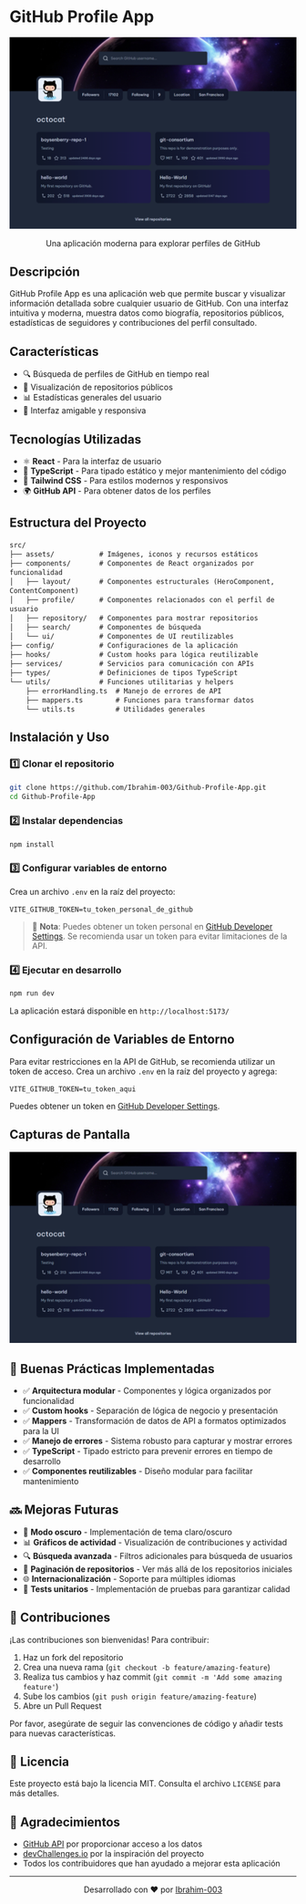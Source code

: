 # GitHub Profile App

<div align="center">
  <img src="./src/assets/images/desktop-preview.webp" alt="GitHub Profile App Preview" width="600">
  <p>Una aplicación moderna para explorar perfiles de GitHub</p>
</div>

## Descripción
GitHub Profile App es una aplicación web que permite buscar y visualizar información detallada sobre cualquier usuario de GitHub. Con una interfaz intuitiva y moderna, muestra datos como biografía, repositorios públicos, estadísticas de seguidores y contribuciones del perfil consultado.

## Características
- 🔍 Búsqueda de perfiles de GitHub en tiempo real
- 📂 Visualización de repositorios públicos
- 📊 Estadísticas generales del usuario
- 🎨 Interfaz amigable y responsiva

## Tecnologías Utilizadas
- ⚛️ **React** - Para la interfaz de usuario
- 📝 **TypeScript** - Para tipado estático y mejor mantenimiento del código
- 💅 **Tailwind CSS** - Para estilos modernos y responsivos
- 🌍 **GitHub API** - Para obtener datos de los perfiles

## Estructura del Proyecto
```
src/
├── assets/           # Imágenes, iconos y recursos estáticos
├── components/       # Componentes de React organizados por funcionalidad
│   ├── layout/       # Componentes estructurales (HeroComponent, ContentComponent)
│   ├── profile/      # Componentes relacionados con el perfil de usuario
│   ├── repository/   # Componentes para mostrar repositorios
│   ├── search/       # Componentes de búsqueda
│   └── ui/           # Componentes de UI reutilizables
├── config/           # Configuraciones de la aplicación
├── hooks/            # Custom hooks para lógica reutilizable
├── services/         # Servicios para comunicación con APIs
├── types/            # Definiciones de tipos TypeScript
└── utils/            # Funciones utilitarias y helpers
    ├── errorHandling.ts  # Manejo de errores de API
    ├── mappers.ts        # Funciones para transformar datos
    └── utils.ts          # Utilidades generales
```

## Instalación y Uso
### 1️⃣ Clonar el repositorio
```bash
git clone https://github.com/Ibrahim-003/Github-Profile-App.git
cd Github-Profile-App
```

### 2️⃣ Instalar dependencias
```bash
npm install
```

### 3️⃣ Configurar variables de entorno
Crea un archivo `.env` en la raíz del proyecto:
```env
VITE_GITHUB_TOKEN=tu_token_personal_de_github
```
> 📝 **Nota**: Puedes obtener un token personal en [GitHub Developer Settings](https://github.com/settings/tokens). Se recomienda usar un token para evitar limitaciones de la API.

### 4️⃣ Ejecutar en desarrollo
```bash
npm run dev
```
La aplicación estará disponible en `http://localhost:5173/`

## Configuración de Variables de Entorno
Para evitar restricciones en la API de GitHub, se recomienda utilizar un token de acceso. Crea un archivo `.env` en la raíz del proyecto y agrega:
```env
VITE_GITHUB_TOKEN=tu_token_aqui
```
Puedes obtener un token en [GitHub Developer Settings](https://github.com/settings/tokens).

## Capturas de Pantalla
![Vista Previa](./src/assets/images/desktop-preview.webp)

## 🧪 Buenas Prácticas Implementadas
- ✅ **Arquitectura modular** - Componentes y lógica organizados por funcionalidad
- ✅ **Custom hooks** - Separación de lógica de negocio y presentación
- ✅ **Mappers** - Transformación de datos de API a formatos optimizados para la UI
- ✅ **Manejo de errores** - Sistema robusto para capturar y mostrar errores
- ✅ **TypeScript** - Tipado estricto para prevenir errores en tiempo de desarrollo
- ✅ **Componentes reutilizables** - Diseño modular para facilitar mantenimiento

## 🔜 Mejoras Futuras
- 📱 **Modo oscuro** - Implementación de tema claro/oscuro
- 📊 **Gráficos de actividad** - Visualización de contribuciones y actividad
- 🔍 **Búsqueda avanzada** - Filtros adicionales para búsqueda de usuarios
- 📂 **Paginación de repositorios** - Ver más allá de los repositorios iniciales
- 🌐 **Internacionalización** - Soporte para múltiples idiomas
- 🧪 **Tests unitarios** - Implementación de pruebas para garantizar calidad

## 👥 Contribuciones
¡Las contribuciones son bienvenidas! Para contribuir:

1. Haz un fork del repositorio
2. Crea una nueva rama (`git checkout -b feature/amazing-feature`)
3. Realiza tus cambios y haz commit (`git commit -m 'Add some amazing feature'`)
4. Sube los cambios (`git push origin feature/amazing-feature`)
5. Abre un Pull Request

Por favor, asegúrate de seguir las convenciones de código y añadir tests para nuevas características.

## 📄 Licencia
Este proyecto está bajo la licencia MIT. Consulta el archivo `LICENSE` para más detalles.

## 🙏 Agradecimientos
- [GitHub API](https://docs.github.com/en/rest) por proporcionar acceso a los datos
- [devChallenges.io](https://devchallenges.io/) por la inspiración del proyecto
- Todos los contribuidores que han ayudado a mejorar esta aplicación

---

<div align="center">
  <p>Desarrollado con ❤️ por <a href="https://github.com/Ibrahim-003">Ibrahim-003</a></p>
</div>
